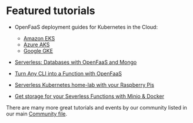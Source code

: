 # Featured tutorials

* OpenFaaS deployment guides for Kubernetes in the Cloud:
  - [Amazon EKS](https://www.weave.works/blog/getting-started-with-openfaas-kubernetes-operator-on-eks)
  - [Azure AKS](https://medium.com/@ericstoekl/deploying-openfaas-on-kubernetes-azure-aks-4eea99d0743f)
  - [Google GKE](https://www.openfaas.com/blog/gke-multi-stage/)

* [Serverless: Databases with OpenFaaS and Mongo](https://blog.alexellis.io/serverless-databases-with-openfaas-and-mongo/)

* [Turn Any CLI into a Function with OpenFaaS](https://blog.alexellis.io/cli-functions-with-openfaas/)

* [Serverless Kubernetes home-lab with your Raspberry Pis](https://blog.alexellis.io/serverless-kubernetes-on-raspberry-pi/)

* [Get storage for your Severless Functions with Minio & Docker](https://blog.alexellis.io/openfaas-storage-for-your-functions/)

There are many more great tutorials and events by our community listed in our main [Community file](https://github.com/openfaas/faas/blob/master/community.md).
